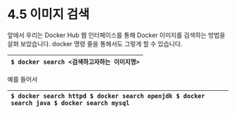 # 4.5 이미지 검색

앞에서 우리는 Docker Hub 웹 인터페이스를 통해 Docker 이미지를 검색하는 방법을 살펴 보았습니다. docker 명령 줄을 통해서도 그렇게 할 수 있습니다.

| `$ docker search <검색하고자하는 이미지명>` |
| :--- |


예를 들어서

| `$ docker search httpd $ docker search openjdk $ docker search java $ docker search mysql` |
| :--- |


